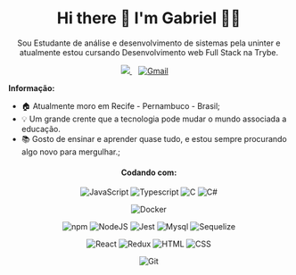 <h1 align='center'>
  Hi there 👋 I'm Gabriel 👨‍💻
</h1>

<p align='center'>
Sou Estudante de análise e desenvolvimento de sistemas pela uninter e atualmente estou cursando Desenvolvimento web Full Stack na Trybe.
</p>

<p align='center'>
  
  <a href="https://www.linkedin.com/in/gabriel-amaral-dev/" target="_blank">
    <img src="https://img.shields.io/badge/linkedin-%230077B5.svg?&style=for-the-badge&logo=linkedin&logoColor=white" />
  </a>&nbsp;&nbsp;
  <a href="mailto:gabriel.amaralll1995@gmail.com?subject=Hello%20Gabriel%Amaral">
   <img src="https://img.shields.io/badge/Gmail-D14836?style=for-the-badge&logo=gmail&logoColor=white" alt="Gmail"></a> &nbsp; &nbsp;
  
</p>

**Informação:**

- :house: Atualmente moro em Recife - Pernambuco - Brasil;
- :bulb: Um grande crente que a tecnologia pode mudar o mundo associada a educação.
- :books: Gosto de ensinar e aprender quase tudo, e estou sempre procurando algo novo para mergulhar.;

<div align='center'>
 
#### Codando com:
![JavaScript](https://img.shields.io/badge/JavaScript-323330?style=for-the-badge&logo=javascript&logoColor=F7DF1E)
![Typescript](https://img.shields.io/badge/TypeScript-007ACC?style=for-the-badge&logo=typescript&logoColor=white)
![C](https://img.shields.io/badge/C-00599C?style=for-the-badge&logo=c&logoColor=white)
![C#](https://img.shields.io/badge/C%23-239120?style=for-the-badge&logo=c-sharp&logoColor=white)

![Docker](https://img.shields.io/badge/Docker-2496ED?style=for-the-badge&logo=docker&logoColor=white)

![npm](https://img.shields.io/npm/v/npm.svg?logo=npm)
![NodeJS](https://img.shields.io/badge/-NodeJS-%231572B6?style=flat-square&logo=nodejs)
![Jest](https://img.shields.io/badge/-Jest-%23F7DF1C?style=flat-square&logo=jest&logoColor=000000&labelColor=%23F7DF1C&color=%23FFCE5A)
![Mysql](https://img.shields.io/badge/-Mysql-%231572B6?style=flat-square&logo=mysql)
![Sequelize](https://img.shields.io/badge/-Sequelize-%231572B6?style=flat-square&logo=sequelize)

![React](https://img.shields.io/badge/React-20232A?style=for-the-badge&logo=react&logoColor=61DAFB)
![Redux](https://img.shields.io/badge/Redux-593D88?style=for-the-badge&logo=redux&logoColor=white)
![HTML](https://img.shields.io/badge/HTML-239120?style=for-the-badge&logo=html5&logoColor=white)
![CSS](https://img.shields.io/badge/CSS-239120?&style=for-the-badge&logo=css3&logoColor=white)


![Git](https://img.shields.io/badge/-Git-%23F05032?style=flat-square&logo=git&logoColor=%23ffffff)

 </div>

<!-- ![Snake animation](https://github.com/Gabriel-am1/Gabriel-am1/blob/output/github-contribution-grid-snake.svg) -->
